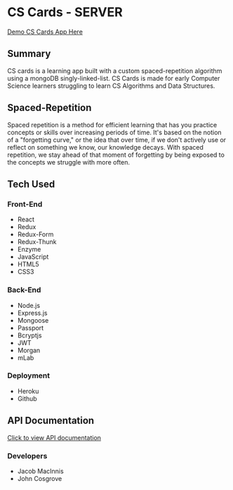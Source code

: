 # CS Cards - SERVER

[Demo CS Cards App Here](https://client-cs-cards.herokuapp.com/)


## Summary
CS cards is a learning app built with a custom spaced-repetition algorithm using a mongoDB singly-linked-list.  CS Cards is made for early Computer Science learners struggling to learn CS Algorithms and Data Structures.

## Spaced-Repetition
Spaced repetition is a method for efficient learning that has you practice concepts or skills over increasing periods of time. It's based on the notion of a "forgetting curve," or the idea that over time, if we don't actively use or reflect on something we know, our knowledge decays. With spaced repetition, we stay ahead of that moment of forgetting by being exposed to the concepts we struggle with more often.

## Tech Used

### Front-End
* React
* Redux
* Redux-Form
* Redux-Thunk
* Enzyme
* JavaScript
* HTML5
* CSS3

### Back-End
* Node.js
* Express.js
* Mongoose
* Passport
* Bcryptjs
* JWT
* Morgan
* mLab


### Deployment
* Heroku
* Github

## API Documentation
[Click to view API documentation](https://documenter.getpostman.com/view/4458639/RWgrxxhd)

### Developers
* Jacob MacInnis
* John Cosgrove